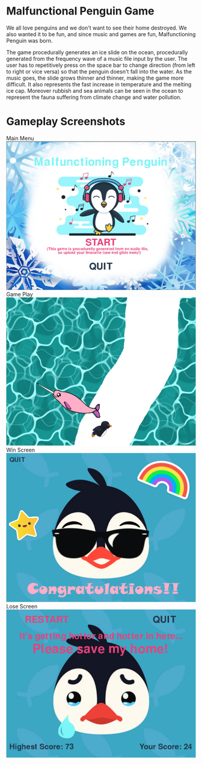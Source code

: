 # Malfunctional Penguin Game
We all love penguins and we don't want to see their home destroyed. We also wanted it to be fun, and since music and games are fun, Malfunctioning Penguin was born.

The game procedurally generates an ice slide on the ocean, procedurally generated from the frequency wave of a music file input by the user. The user has to repetitively press on the space bar to change direction (from left to right or vice versa) so that the penguin doesn't fall into the water. As the music goes, the slide grows thinner and thinner, making the game more difficult. It also represents the fast increase in temperature and the melting ice cap. Moreover rubbish and sea animals can be seen in the ocean to represent the fauna suffering from climate change and water pollution.


# Gameplay Screenshots
Main Menu
![Main Menu](/screenshots/mainmenu.png)
Game Play
![Game Play](/screenshots/gameplay.png)
Win Screen
![Win Screen](/screenshots/winscreen.png)
Lose Screen
![Lose Screen](/screenshots/losescreen.png)